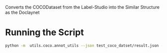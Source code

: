 Converts the COCODataset from the Label-Studio into the Similar Structure as the Doclaynet 

# Running the Script 
```bash 
python -m  utils.coco.annot_utils --json test_coco_datset/result.json --o test_output_dir 
``` 
